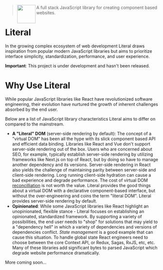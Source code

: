 > <img src="https://literaljs.s3.amazonaws.com/literal-logo.png" width="60" height="60" align="left" /> A full stack JavaScript library for creating component based websites.

# Literal

In the growing complex ecosystem of web development Literal draws inspiration from popular modern JavaScript libraries but aims to prioritize interface simplicity, standardization, performance, and user experience.

**Important**: This project is under development and hasn't been released.

# Why Use Literal

While popular JavaScript libraries like React have revolutionized software engineering, their evolution have nurtured the growth of inherent challenges absorbed by the end user.

Below are a list of JavaScript library characteristics Literal aims to differ on compared to the mainstream.

- **A "Literal" DOM** (server-side rendering by default): The concept of a "virtual DOM" has been all the hype with its slick component based API and efficient data binding. Libraries like React and Vue don't support server-side rendering out of the box. Users who are concerned about SEO, for example, typically establish server-side rendering by utilizing frameworks like Next.js on top of React, but by doing so have to manage another dependency and its versions. Server-side rendering in React also yields the challenge of maintaining parity between server-side and client-side rendering. Long running client-side hydration can cause a bad experience and degrade performance. The cost of virtual DOM [reconcilliation](https://reactjs.org/docs/reconciliation.html) is not worth the value. Literal provides the good things about a virtual DOM with a declarative component-based interface, but without the over-engineering and coins the term "literal DOM". Literal provides server-side rendering by default.
- **Opinionated**: While some JavaScript libraries like React highlight an unopinionated, flexible stance - Literal focuses on establishing an opinionated, standardized framework. By supporting a variety of possibilities, the end user needs to "shop" for solutions that may yield to a "dependency hell" in which a variety of dependencies and versions of dependencies conflict. *State management* is a good example that can cause this situation. To handle global state React engineers need to choose between the core Context API, or Redux, Sagas, RxJS, etc, etc. Many of these libraries add significant bytes to parsed JavaScript which degrade website performance dramatically.

More coming soon...
